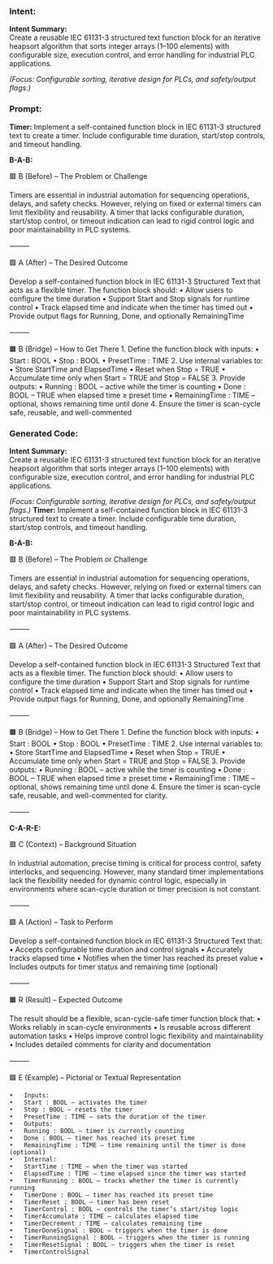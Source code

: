 ### Intent:
**Intent Summary:**  
Create a reusable IEC 61131-3 structured text function block for an iterative heapsort algorithm that sorts integer arrays (1–100 elements) with configurable size, execution control, and error handling for industrial PLC applications.  

*(Focus: Configurable sorting, iterative design for PLCs, and safety/output flags.)*

### Prompt:
**Timer:**
Implement a self-contained function block in IEC 61131-3 structured text to create a timer. Include configurable time duration, start/stop controls, and timeout handling.

**B-A-B:**

🟥 B (Before) – The Problem or Challenge

Timers are essential in industrial automation for sequencing operations, delays, and safety checks. However, relying on fixed or external timers can limit flexibility and reusability. A timer that lacks configurable duration, start/stop control, or timeout indication can lead to rigid control logic and poor maintainability in PLC systems.

⸻

🟩 A (After) – The Desired Outcome

Develop a self-contained function block in IEC 61131-3 Structured Text that acts as a flexible timer. The function block should:
	•	Allow users to configure the time duration
	•	Support Start and Stop signals for runtime control
	•	Track elapsed time and indicate when the timer has timed out
	•	Provide output flags for Running, Done, and optionally RemainingTime

⸻

🟧 B (Bridge) – How to Get There
	1.	Define the function block with inputs:
	•	Start : BOOL
	•	Stop : BOOL
	•	PresetTime : TIME
	2.	Use internal variables to:
	•	Store StartTime and ElapsedTime
	•	Reset when Stop = TRUE
	•	Accumulate time only when Start = TRUE and Stop = FALSE
	3.	Provide outputs:
	•	Running : BOOL – active while the timer is counting
	•	Done : BOOL – TRUE when elapsed time ≥ preset time
	•	RemainingTime : TIME – optional, shows remaining time until done
	4.	Ensure the timer is scan-cycle safe, reusable, and well-commented

### Generated Code:
**Intent Summary:**  
Create a reusable IEC 61131-3 structured text function block for an iterative heapsort algorithm that sorts integer arrays (1–100 elements) with configurable size, execution control, and error handling for industrial PLC applications.  

*(Focus: Configurable sorting, iterative design for PLCs, and safety/output flags.)*
**Timer:**
Implement a self-contained function block in IEC 61131-3 structured text to create a timer. Include configurable time duration, start/stop controls, and timeout handling.

**B-A-B:**

🟥 B (Before) – The Problem or Challenge

Timers are essential in industrial automation for sequencing operations, delays, and safety checks. However, relying on fixed or external timers can limit flexibility and reusability. A timer that lacks configurable duration, start/stop control, or timeout indication can lead to rigid control logic and poor maintainability in PLC systems.

⸻

🟩 A (After) – The Desired Outcome

Develop a self-contained function block in IEC 61131-3 Structured Text that acts as a flexible timer. The function block should:
	•	Allow users to configure the time duration
	•	Support Start and Stop signals for runtime control
	•	Track elapsed time and indicate when the timer has timed out
	•	Provide output flags for Running, Done, and optionally RemainingTime

⸻

🟧 B (Bridge) – How to Get There
	1.	Define the function block with inputs:
	•	Start : BOOL
	•	Stop : BOOL
	•	PresetTime : TIME
	2.	Use internal variables to:
	•	Store StartTime and ElapsedTime
	•	Reset when Stop = TRUE
	•	Accumulate time only when Start = TRUE and Stop = FALSE
	3.	Provide outputs:
	•	Running : BOOL – active while the timer is counting
	•	Done : BOOL – TRUE when elapsed time ≥ preset time
	•	RemainingTime : TIME – optional, shows remaining time until done
	4.	Ensure the timer is scan-cycle safe, reusable, and well-commented for clarity.

⸻

**C-A-R-E:**

🟥 C (Context) – Background Situation

In industrial automation, precise timing is critical for process control, safety interlocks, and sequencing. However, many standard timer implementations lack the flexibility needed for dynamic control logic, especially in environments where scan-cycle duration or timer precision is not constant.

⸻

🟩 A (Action) – Task to Perform

Develop a self-contained function block in IEC 61131-3 Structured Text that:
	•	Accepts configurable time duration and control signals
	•	Accurately tracks elapsed time
	•	Notifies when the timer has reached its preset value
	•	Includes outputs for timer status and remaining time (optional)

⸻

🟧 R (Result) – Expected Outcome

The result should be a flexible, scan-cycle-safe timer function block that:
	•	Works reliably in scan-cycle environments
	•	Is reusable across different automation tasks
	•	Helps improve control logic flexibility and maintainability
	•	Includes detailed comments for clarity and documentation

⸻

🟩 E (Example) – Pictorial or Textual Representation

	•	Inputs:
	•	Start : BOOL — activates the timer
	•	Stop : BOOL — resets the timer
	•	PresetTime : TIME — sets the duration of the timer
	•	Outputs:
	•	Running : BOOL — timer is currently counting
	•	Done : BOOL — timer has reached its preset time
	•	RemainingTime : TIME — time remaining until the timer is done (optional)
	•	Internal:
	•	StartTime : TIME — when the timer was started
	•	ElapsedTime : TIME — time elapsed since the timer was started
	•	TimerRunning : BOOL — tracks whether the timer is currently running
	•	TimerDone : BOOL — timer has reached its preset time
	•	TimerReset : BOOL — timer has been reset
	•	TimerControl : BOOL — controls the timer’s start/stop logic
	•	TimerAccumulate : TIME — calculates elapsed time
	•	TimerDecrement : TIME — calculates remaining time
	•	TimerDoneSignal : BOOL — triggers when the timer is done
	•	TimerRunningSignal : BOOL — triggers when the timer is running
	•	TimerResetSignal : BOOL — triggers when the timer is reset
	•	TimerControlSignal
